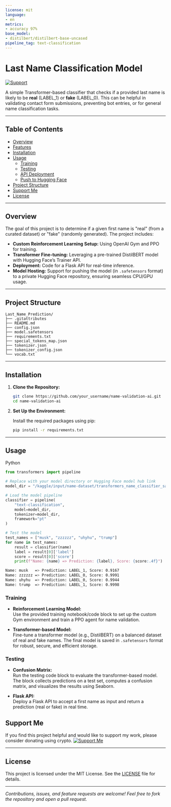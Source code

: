```yaml
---
license: mit
language:
- en
metrics:
- accuracy 97%
base_model:
- distilbert/distilbert-base-uncased
pipeline_tag: text-classification
---
```


# Last Name Classification Model

[![Support](https://img.shields.io/badge/Support-Me-brightgreen)](https://www.example.com/donate?crypto=YOUR_CRYPTO_ID)

A simple Transformer-based classifier that checks if a provided last name is likely to be **real** (LABEL_1) or **fake** (LABEL_0). This can be helpful in validating contact form submissions, preventing bot entries, or for general name classification tasks.

---
## Table of Contents

- [Overview](#overview)
- [Features](#features)
- [Installation](#installation)
- [Usage](#usage)
  - [Training](#training)
  - [Testing](#testing)
  - [API Deployment](#api-deployment)
  - [Push to Hugging Face](#push-to-hugging-face)
- [Project Structure](#project-structure)
- [Support Me](#support-me)
- [License](#license)
---

## Overview

The goal of this project is to determine if a given first name is "real" (from a curated dataset) or "fake" (randomly generated). The project includes:

- **Custom Reinforcement Learning Setup:** Using OpenAI Gym and PPO for training.
- **Transformer Fine-tuning:** Leveraging a pre-trained DistilBERT model with Hugging Face’s Trainer API.
- **Deployment:** Code for a Flask API for real-time inference.
- **Model Hosting:** Support for pushing the model (in `.safetensors` format) to a private Hugging Face repository, ensuring seamless CPU/GPU usage.

---
## Project Structure

```
Last_Name_Prediction/
├── .gitattributes
├── README.md
├── config.json
├── model.safetensors
├── requirements.txt
├── special_tokens_map.json
├── tokenizer.json
├── tokenizer_config.json
└── vocab.txt

```
---

## Installation

1. **Clone the Repository:**

   ```bash
   git clone https://github.com/your_username/name-validation-ai.git
   cd name-validation-ai
   ```

2. **Set Up the Environment:**

   Install the required packages using pip:

   ```bash
   pip install -r requirements.txt
   ```
---

## Usage
Python
```python
from transformers import pipeline

# Replace with your model directory or Hugging Face model hub link
model_dir = "/kaggle/input/name-dataset/transformers_name_classifier_safetensors"

# Load the model pipeline
classifier = pipeline(
    "text-classification",
    model=model_dir,
    tokenizer=model_dir,
    framework="pt"
)

# Test the model
test_names = ["musk", "zzzzzz", "uhyhu", "trump"]
for name in test_names:
    result = classifier(name)
    label = result[0]['label']
    score = result[0]['score']
    print(f"Name: {name} => Prediction: {label}, Score: {score:.4f}")
```
```bash
Name: musk   => Prediction: LABEL_1, Score: 0.9167
Name: zzzzzz => Prediction: LABEL_0, Score: 0.9991
Name: uhyhu  => Prediction: LABEL_0, Score: 0.9944
Name: trump  => Prediction: LABEL_1, Score: 0.9998
```
### Training

- **Reinforcement Learning Model:**  
  Use the provided training notebook/code block to set up the custom Gym environment and train a PPO agent for name validation.

- **Transformer-based Model:**  
  Fine-tune a transformer model (e.g., DistilBERT) on a balanced dataset of real and fake names. The final model is saved in `.safetensors` format for robust, secure, and efficient storage.

### Testing

- **Confusion Matrix:**  
  Run the testing code block to evaluate the transformer-based model. The block collects predictions on a test set, computes a confusion matrix, and visualizes the results using Seaborn.

- **Flask API:**  
  Deploy a Flask API to accept a first name as input and return a prediction (real or fake) in real time.

## Support Me

If you find this project helpful and would like to support my work, please consider donating using crypto.
<a href="https://www.example.com/donate?crypto=YOUR_CRYPTO_ID" target="_blank">
  <img src="https://img.shields.io/badge/Support-Me-brightgreen" alt="Support Me">
</a>

---

## License

This project is licensed under the MIT License. See the [LICENSE](LICENSE) file for details.

---

*Contributions, issues, and feature requests are welcome! Feel free to fork the repository and open a pull request.*
```